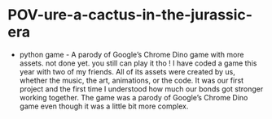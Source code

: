 # POV-ure-a-cactus-in-the-jurassic-era

- python game -
A parody of Google’s Chrome Dino game with more assets. not done yet. you still can play it tho !
I have coded a game this year with two of my friends. All of its assets were created by us, whether the music, the art, animations, or the code. It was our first project and the first time I understood how much our bonds got stronger working together. The game was a parody of Google’s Chrome Dino game even though it was a little bit more complex.
